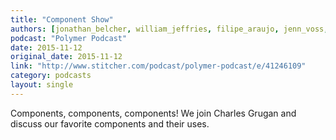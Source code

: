 ```yaml
---
title: "Component Show"
authors: [jonathan_belcher, william_jeffries, filipe_araujo, jenn_voss, charles_grugan]
podcast: "Polymer Podcast"
date: 2015-11-12
original_date: 2015-11-12
link: "http://www.stitcher.com/podcast/polymer-podcast/e/41246109"
category: podcasts
layout: single
---
```


Components, components, components! We join Charles Grugan and discuss our favorite components and their uses.
